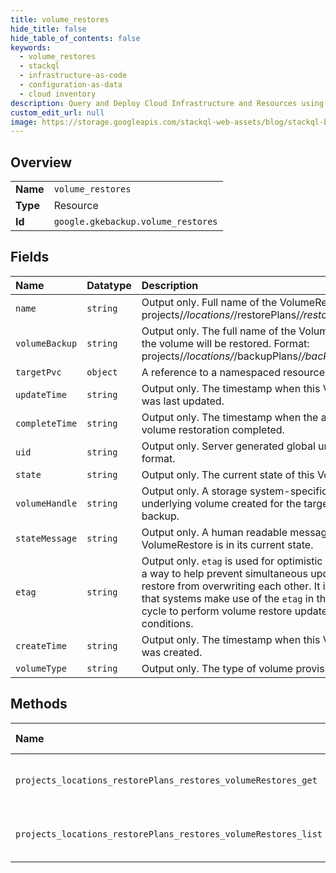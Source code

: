 ```yaml
---
title: volume_restores
hide_title: false
hide_table_of_contents: false
keywords:
  - volume_restores
  - stackql
  - infrastructure-as-code
  - configuration-as-data
  - cloud inventory
description: Query and Deploy Cloud Infrastructure and Resources using SQL
custom_edit_url: null
image: https://storage.googleapis.com/stackql-web-assets/blog/stackql-blog-post-featured-image.png
---
```

  
    

## Overview
<table><tbody>
<tr><td><b>Name</b></td><td><code>volume_restores</code></td></tr>
<tr><td><b>Type</b></td><td>Resource</td></tr>
<tr><td><b>Id</b></td><td><code>google.gkebackup.volume_restores</code></td></tr>
</tbody></table>

## Fields
| Name | Datatype | Description |
|:-----|:---------|:------------|
| `name` | `string` | Output only. Full name of the VolumeRestore resource. Format: projects/*/locations/*/restorePlans/*/restores/*/volumeRestores/*. |
| `volumeBackup` | `string` | Output only. The full name of the VolumeBackup from which the volume will be restored. Format: projects/*/locations/*/backupPlans/*/backups/*/volumeBackups/*. |
| `targetPvc` | `object` | A reference to a namespaced resource in Kubernetes. |
| `updateTime` | `string` | Output only. The timestamp when this VolumeRestore resource was last updated. |
| `completeTime` | `string` | Output only. The timestamp when the associated underlying volume restoration completed. |
| `uid` | `string` | Output only. Server generated global unique identifier of [UUID](https://en.wikipedia.org/wiki/Universally_unique_identifier) format. |
| `state` | `string` | Output only. The current state of this VolumeRestore. |
| `volumeHandle` | `string` | Output only. A storage system-specific opaque handler to the underlying volume created for the target PVC from the volume backup. |
| `stateMessage` | `string` | Output only. A human readable message explaining why the VolumeRestore is in its current state. |
| `etag` | `string` | Output only. `etag` is used for optimistic concurrency control as a way to help prevent simultaneous updates of a volume restore from overwriting each other. It is strongly suggested that systems make use of the `etag` in the read-modify-write cycle to perform volume restore updates in order to avoid race conditions. |
| `createTime` | `string` | Output only. The timestamp when this VolumeRestore resource was created. |
| `volumeType` | `string` | Output only. The type of volume provisioned |
## Methods
| Name | Accessible by | Required Params | Description |
|:-----|:--------------|:----------------|:------------|
| `projects_locations_restorePlans_restores_volumeRestores_get` | `SELECT` | `name` | Retrieve the details of a single VolumeRestore. |
| `projects_locations_restorePlans_restores_volumeRestores_list` | `SELECT` | `parent` | Lists the VolumeRestores for a given Restore. |
